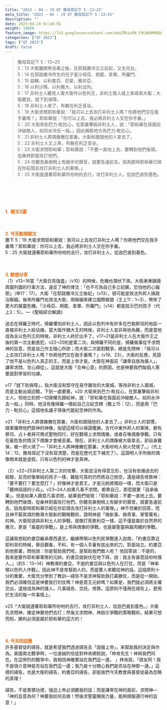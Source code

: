 ```yaml
---
title: "2023 – 04 – 19 QT 撒母耳記下 5：13~25"
meta_title: "2023 – 04 – 19 QT 撒母耳記下 5：13~25"
description: ""
date: 2023-04-19 01:20:55
weight: 14056
feature_image: https://lh3.googleusercontent.com/ehoZRkiwYN_F9LNA8M068AYxt73EavCZno-PD1cJRuf5BbSkQVUWr3gNEbt5kSs28Pb_Elg17kSrtf9ybWvojWoMV6I4tPM3vGRGDq6GkKkPdL2Gut4QAIw4-uykKUAtNiKgQKntvsU=w800
categories: ["QT 2023"]
tags: ["QT 2023"]
draft: false
---
```


<blockquote>撒母耳記下 5：13~25<br />
5：13 大衛離開希伯崙之後，在耶路撒冷又立后妃，又生兒女。<br />
5：14 在耶路撒冷所生的兒子是沙母亞、朔罷、拿單、所羅門、<br />
5：15 益轄、以利書亞、尼斐、雅非亞、<br />
5：16 以利沙瑪、以利雅大、以利法列。<br />
5：17 非利士人聽見人膏大衛作以色列王，非利士眾人就上來尋索大衛；大衛聽見，就下到保障。<br />
5：18 非利士人來了，布散在利乏音谷。<br />
5：19 大衛求問耶和華說：「我可以上去攻打非利士人嗎？你將他們交在我手裏嗎？」耶和華說：「你可以上去，我必將非利士人交在你手裏。」<br />
5：20 大衛來到巴力‧毗拉心，在那裏擊殺非利士人，說：「耶和華在我面前沖破敵人，如同水沖去一般。」因此稱那地方為巴力‧毗拉心。<br />
5：21 非利士人將偶像撇在那裏，大衛和跟隨他的人拿去了。<br />
5：22 非利士人又上來，布散在利乏音谷。<br />
5：23 大衛求問耶和華；耶和華說：「不要一直地上去，要轉到他們後頭，從桑林對面攻打他們。<br />
5：24 你聽見桑樹梢上有腳步的聲音，就要急速前去，因為那時耶和華已經在你前頭去攻打非利士人的軍隊。」<br />
5：25 大衛就遵著耶和華所吩咐的去行，攻打非利士人，從迦巴直到基色。</blockquote><br />
&nbsp;<br />
<br />
&nbsp;<br />
<br />
<span style="color: #ff6600;"><strong>1.  經文3遍</strong></span><br />
<br />
&nbsp;<br />
<br />
<span style="color: #ff6600;"><strong>2. 今天默想經文<br />
</strong></span>撒下 5：19 大衛求問耶和華說：我可以上去攻打非利士人嗎？你將他們交在我手裏嗎？耶和華說：你可以上去，我必將非利士人交在你手裏。<br />
5：25 大衛就遵著耶和華所吩咐的去行，攻打非利士人，從迦巴直到基色。<br />
<br />
&nbsp;<br />
<br />
<strong><span style="color: #ff6600;">3. 默想分享<br />
</span></strong>（1）v13~16當「大衛日見強盛」（v10）的時候，危機也潛伏下來。大衛漸漸跟隨周圍列國的行事方法，違反了神的律法：「也不可為自己多立妃嬪，恐怕他的心偏邪」（申17：17）。大衛「在耶路撒冷又立後妃」（v13），很可能是效法外邦人搞政治聯姻。後來所羅門也效法大衛，用聯姻來建立國際聯盟（王上11：1~3），帶來了更大的屬靈危機。「沙母亞、朔罷、拿單、所羅門」（v14）都是拔示巴的孩子（代上3：5）。—《聖經綜合解讀》<br />
<br />
過去在掃羅王時代，掃羅懼怕非利士人，因此以色列中有許多在巴勒斯坦的地區一直被非利士人給佔據。當大衛作猶大王的時候，非利士人並非與他為難，而是當他成為全以色列王的時候，非利士人終於出手了。v17~21是非利士人在大衛作王之後的第一次主動進犯，v22~25則是第二次。與掃羅不同的是，掃羅做事從不求問神的旨意，而是自己作主隨心所欲；而大衛二次面對戰爭，總是先問神：「我可以上去攻打非利士人嗎？你將他們交在我手裏嗎？」（v19、23）。大衛的反應，見證了他不是以色列人真正的王，而是上帝才是。大衛在神面前「謙卑自居為僕人」，謙卑求問、甘心順從」，這就是大衛「合神心意」的原因，也是神要我們每個人需要面對學習的功課。<br />
<br />
v17「就下到保障」，指大衛沒有堅守在易守難攻的大衛城，等待非利士人圍城，而是主動出城迎戰，下到一處要塞。v20 大衛來到巴力‧毗拉心，在那裏擊殺非利士人，但他立刻把一切榮耀先歸給神，說：「耶和華在我面前沖破敵人，如同水沖去一般。」同時，他沒有像掃羅一樣給自己立紀念碑（撒上15：12），而是用「巴力・毗拉心」這個地名讓子孫後代能紀念神的作為。<br />
<br />
v21 「非利士人將偶像撇在那裏，大衛和跟隨他的人拿去了。」非利士人的習慣，隨軍攜帶他們眾神的神像，指望這樣可以保證獲勝。古代中東外邦人的軍隊，都有祭司、占卜者與可擕式聖物同行，好在戰場上求問偶像，或者召喚偶像爭戰，只有在最危急的情況下偶像才會被丟棄。現在，非利士人的偶像被大衛拿去，卻自身難保，被一把火燒了—「非利士人將神像撇在那裏，大衛吩咐人用火焚燒了。」（代上14：12，撒母耳記下沒有寫清楚，而是在歷代志下補充了）。這證明人手所做的偶像根本就是虛假，只有以色列的神才是真神。<br />
<br />
（2）v22~25非利士人第二次的攻擊，大衛並沒有得意忘形，也沒有依循過去的經驗，反而好像單純的孩子一樣，難能可貴的仍然將自己倒空，還是禱告倚靠神：「要不要打？要怎麼打？」好像神才是君王，才是元帥將領段一樣，而大衛只是「聽神話語的小兵」。v23~24人如果凡事不求問，都靠自己，那麼就要「自承後果」。但是如果人願意凡事求問，結果我們發現：「耶和華說：不要一直地上去，要轉到他們後頭，從桑林對面攻打他們。你聽見桑樹梢上有腳步的聲音，就要急速前去，因為那時耶和華已經在你前頭去攻打非利士人的軍隊。」神不但樂於回答，而且神不厭其煩的教導大衛新的戰略戰術，證明神是「做新事、做奇事、掌管萬有」的神。大衛知道與非利士人的爭戰，就像打死歌利亞一樣，這不僅是屬於自然界的層次，更是「屬靈的爭戰」，是上帝與偶像的爭戰，也是屬聖靈與屬肉體的爭戰。<br />
<br />
這讓我想起約書亞繼承摩西遺志，繼續帶領以色列民爭戰進入迦南，「約書亞靠近耶利哥的時候，舉目觀看，不料，有一個人手裏有拔出來的刀，對面站立。約書亞到他那裏，問他說：你是幫助我們呢，是幫助我們敵人呢？ 他回答說：不是的，我來是要作耶和華軍隊的元帥。約書亞就俯伏在地下拜，說：我主有甚麼話吩咐僕人。」（約5：13~14）神教導約書亞，不是約書亞與以色列人在打仗，而是「神率領以色列人作戰」，因此神不是來幫助人的，而是要人來聽從神的話。這個原則十分的重要，大衛充分學到了教訓—禱告不是求神幫助我打贏勝仗，而是從一開始，我們必須確信這是神要我打的仗嗎？神是君王元帥嗎？如果是，我們就必須將主權交出，退居成為神的僕人，凡事禱告、交託、倚靠。這原則不僅用在禱告上，更用於生活的每一件事情上。<br />
<br />
v25「大衛就遵著耶和華所吩咐的去行，攻打非利士人，從迦巴直到基色。」大衛先求問神，確定神要他們去打；然後又求問神，神啟示爭戰的策略戰術，結果可想而知，勝利必須是屬於耶和華的這方的！<br />
<br />
&nbsp;<br />
<br />
<strong style="font-size: inherit;"><span style="color: #ff6600;">4. 今天的回應<br />
</span></strong>許多基督徒的禱告，就是希望我們透過禱告去「說服上帝」，來幫助我的決定與作為。美國南北戰爭時，一位虔誠的信徒對林肯總統說，「林肯先生！神與我們同在。在這慘烈的戰爭中，我相信神確實站在我們這一邊。 」林肯說，「朋友阿！我不是很介意神是否站在我們這一邊；我乃是十分關心我們是否站在神那一邊。」這樣的禱告，也是大衛的禱告，約書亞的禱告，卻是我們今天教會與基督徒最為忽略的真理！<br />
<br />
禱告，不是累積功德，強迫上帝必須聽我的話；而是謙卑在神的面前，求問神—「神的旨意為何？神要我如何去做！然後求聖靈賜我力量，能夠順服遵行神的旨意！」
        